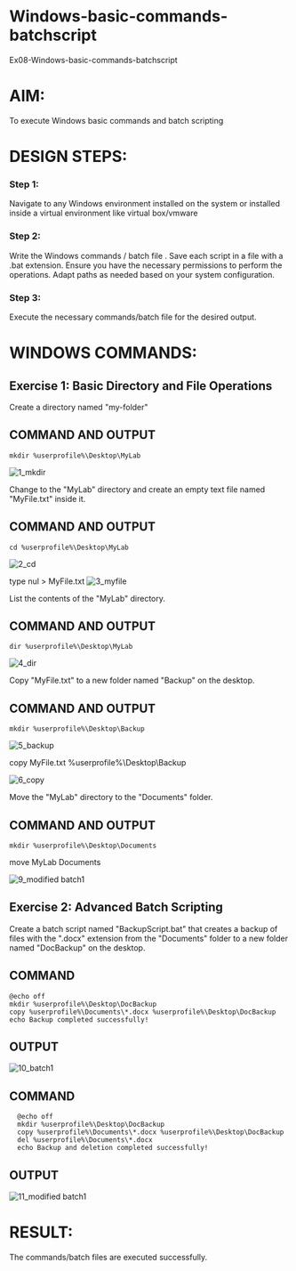 # Windows-basic-commands-batchscript
Ex08-Windows-basic-commands-batchscript

# AIM:
To execute Windows basic commands and batch scripting

# DESIGN STEPS:

### Step 1:

Navigate to any Windows environment installed on the system or installed inside a virtual environment like virtual box/vmware 

### Step 2:

Write the Windows commands / batch file . Save each script in a file with a .bat extension. Ensure you have the necessary permissions to perform the operations. Adapt paths as needed based on your system configuration.
### Step 3:

Execute the necessary commands/batch file for the desired output. 




# WINDOWS COMMANDS:
## Exercise 1: Basic Directory and File Operations
Create a directory named "my-folder"


## COMMAND AND OUTPUT

```
mkdir %userprofile%\Desktop\MyLab
```
![1_mkdir](https://github.com/user-attachments/assets/b2c97dd3-0863-4481-8a62-027ad75b56f0)


Change to the "MyLab" directory and create an empty text file named "MyFile.txt" inside it.


## COMMAND AND OUTPUT

```
cd %userprofile%\Desktop\MyLab
```
![2_cd](https://github.com/user-attachments/assets/4749e48a-d6c2-465c-b66c-467b535e741c)


type nul > MyFile.txt
![3_myfile](https://github.com/user-attachments/assets/264f09a9-9ab1-4319-8ffb-087580360d88)


List the contents of the "MyLab" directory.


## COMMAND AND OUTPUT

```
dir %userprofile%\Desktop\MyLab
```
![4_dir](https://github.com/user-attachments/assets/8a095fc7-fb1e-4b82-9dff-46ed48ac79c9)

Copy "MyFile.txt" to a new folder named "Backup" on the desktop.

## COMMAND AND OUTPUT

```
mkdir %userprofile%\Desktop\Backup
```
![5_backup](https://github.com/user-attachments/assets/40881217-36a6-4c3b-9a98-084c1d4f06b7)

copy MyFile.txt %userprofile%\Desktop\Backup

![6_copy](https://github.com/user-attachments/assets/15c04a42-8b5e-4005-a4d6-eefff8a529c2)

Move the "MyLab" directory to the "Documents" folder.

## COMMAND AND OUTPUT

```
mkdir %userprofile%\Desktop\Documents
```
move MyLab Documents

![9_modified batch1](https://github.com/user-attachments/assets/6db49bc8-0724-45f1-a9f3-ff9ef8d5ffbf)

## Exercise 2: Advanced Batch Scripting
Create a batch script named "BackupScript.bat" that creates a backup of files with the ".docx" extension from the "Documents" folder to a new folder named "DocBackup" on the desktop.

## COMMAND

```
@echo off
mkdir %userprofile%\Desktop\DocBackup
copy %userprofile%\Documents\*.docx %userprofile%\Desktop\DocBackup
echo Backup completed successfully!
```

## OUTPUT

![10_batch1](https://github.com/user-attachments/assets/af5e3830-2b8c-465d-9ccb-b6c15b159502)

## COMMAND
```
  @echo off
  mkdir %userprofile%\Desktop\DocBackup
  copy %userprofile%\Documents\*.docx %userprofile%\Desktop\DocBackup
  del %userprofile%\Documents\*.docx
  echo Backup and deletion completed successfully!
```
## OUTPUT

![11_modified batch1](https://github.com/user-attachments/assets/db602c4e-116e-4c0c-84d3-9e750b2d6ebe)

# RESULT:
The commands/batch files are executed successfully.
